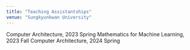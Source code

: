 ```yaml
---
title: "Teaching Assistantships"
venue: "Sungkyunkwan University"
---
```


Computer Architecture, 2023 Spring 
Mathematics for Machine Learning, 2023 Fall
Computer Architecture, 2024 Spring
